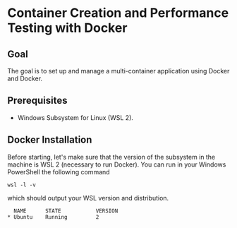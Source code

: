 # Container Creation and Performance Testing with Docker

## Goal
The goal is to set up and manage a multi-container application using Docker and Docker.

## Prerequisites
- Windows Subsystem for Linux (WSL 2).

## Docker Installation
Before starting, let's make sure that the version of the subsystem in the machine is WSL 2 (necessary to run Docker). You can run in your Windows PowerShell the following command
```
wsl -l -v
```
which should output your WSL version and distribution.
```
  NAME      STATE           VERSION
* Ubuntu    Running         2
```

